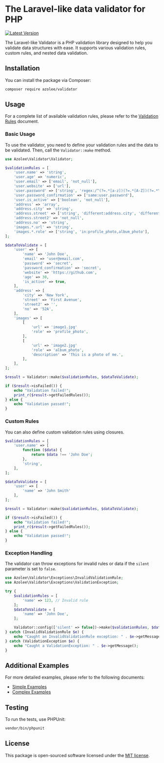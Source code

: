# The Laravel-like data validator for PHP

[![Latest Version](https://img.shields.io/packagist/v/azolee/validator.svg?style=flat-square)](https://packagist.org/packages/azolee/validator)

The Laravel-like Validator is a PHP validation library designed to help you validate data structures with ease. It supports various validation rules, custom rules, and nested data validation.

## Installation

You can install the package via Composer:

```bash
composer require azolee/validator
```

## Usage

For a complete list of available validation rules, please refer to the [Validation Rules](docs/Rules.md) document.

### Basic Usage

To use the validator, you need to define your validation rules and the data to be validated. Then, call the `Validator::make` method.

```php
use Azolee\Validator\Validator;

$validationRules = [
    'user.name' => 'string',
    'user.age' => 'numeric',
    'user.email' => ['email', 'not_null'],
    'user.website' => ['url'],
    'user.password' => ['string', 'regex:/^(?=.*[a-z])(?=.*[A-Z])(?=.*\d).{8,}$/'],
    'user.password_confirmation' => ['same:user.password'],
    'user.is_active' => ['boolean', 'not_null'],
    'address' => 'array',
    'address.city' => 'string',
    'address.street' => ['string', 'different:address.city', 'different:address.street2', 'different:address.no'],
    'address.street2' => 'not_null',
    'address.no' => 'string',
    'images.*.url' => 'string',
    'images.*.role' => ['string', 'in:profile_photo,album_photo'],
];

$dataToValidate = [
    'user' => [
        'name' => 'John Doe',
        'email' => 'user@email.com',
        'password' => 'secret',
        'password_confirmation' => 'secret',
        'website' => 'https://github.com',
        'age' => 30,
        'is_active' => true,
    ],
    'address' => [
        'city' => 'New York',
        'street' => 'First Avenue',
        'street2' => '',
        'no' => '52A',
    ],
    'images' => [
        [
            'url' => 'image1.jpg'
            'role' => 'profile_photo',
        ],
        [
            'url' => 'image2.jpg'
            'role' => 'album_photo',
            'description' => 'This is a photo of me.',
        ],
    ],
];

$result = Validator::make($validationRules, $dataToValidate);

if ($result->isFailed()) {
    echo "Validation failed!";
    print_r($result->getFailedRules());
} else {
    echo "Validation passed!";
}
```

### Custom Rules

You can also define custom validation rules using closures.

```php
$validationRules = [
    'user.name' => [
        function ($data) {
            return $data !== 'John Doe';
        },
        'string',
    ],
];

$dataToValidate = [
    'user' => [
        'name' => 'John Smith'
    ],
];

$result = Validator::make($validationRules, $dataToValidate);

if ($result->isFailed()) {
    echo "Validation failed!";
    print_r($result->getFailedRules());
} else {
    echo "Validation passed!";
}
```

### Exception Handling

The validator can throw exceptions for invalid rules or data if the `silent` parameter is set to `false`.

```php
use Azolee\Validator\Exceptions\InvalidValidationRule;
use Azolee\Validator\Exceptions\ValidationException;

try {
    $validationRules = [
        'name' => 123, // Invalid rule
    ];
    $dataToValidate = [
        'name' => 'John Doe',
    ];

    Validator::config(['silent' => false])->make($validationRules, $dataToValidate);
} catch (InvalidValidationRule $e) {
    echo "Caught an InvalidValidationRule exception: " . $e->getMessage();
} catch (ValidationException $e) {
    echo "Caught a ValidationException: " . $e->getMessage();
}
```
## Additional Examples

For more detailed examples, please refer to the following documents:
- [Simple Examples](docs/SimpleExamples.md)
- [Complex Examples](docs/ComplexExamples.md)

## Testing

To run the tests, use PHPUnit:

```bash
vendor/bin/phpunit
```

## License

This package is open-sourced software licensed under the [MIT license](LICENSE).
